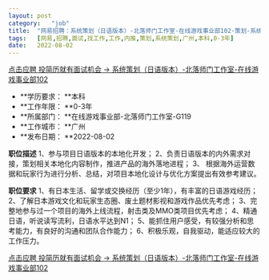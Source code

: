 ```yaml
---
layout:	post
category:	"job"
title:	"网易招聘：系统策划（日语版本）-北落师门工作室-在线游戏事业部102-策划-系统策划-广州本科0-3年"
tags:	[网易,招聘,面试,找工作,工作,内推,策划,系统策划,广州,本科,0-3年]
date:	2022-08-02
---
```


[点击应聘 投简历就有面试机会 -> 系统策划（日语版本）-北落师门工作室-在线游戏事业部102](http://mobile.bole.netease.com/bole/boleDetail?id=40543&employeeId=346f03c3cda5f04c&key=all)



- **学历要求： **本科
- **工作年限： **0-3年
- **所属部门： **在线游戏事业部-北落师门工作室-G119
- **工作城市： **广州
- **发布日期： **2022-08-02



**职位描述**
1、参与项目日语版本的本地化开发； 
2、负责日语版本的内外需求对接，策划相关本地化内容制作，推进产品的海外落地进程；
3、 根据海外运营数据和玩家行为进行分析、总结，对项目本地化设计与优化方案提出有效参考建议。



**职位要求**
1、有日本生活、留学或交换经历（至少1年），有丰富的日语游戏经历；
2、了解日本游戏文化和玩家生态圈、废土题材影视和游戏作品优先考虑； 
3、完整地参与过一个项目的海外上线流程，射击类及MMO类项目优先考虑； 
4、精通日语，听说读写流利，日语水平达到N1； 
5、能抓住用户感受，有较强分析和思考能力，有良好的沟通和团队合作能力； 
6、积极乐观，自我驱动，能适应较大的工作压力。



[点击应聘 投简历就有面试机会 -> 系统策划（日语版本）-北落师门工作室-在线游戏事业部102](http://mobile.bole.netease.com/bole/boleDetail?id=40543&employeeId=346f03c3cda5f04c&key=all)